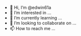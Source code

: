 - 👋 Hi, I’m @edwin61a
- 👀 I’m interested in ...
- 🌱 I’m currently learning ...
- 💞️ I’m looking to collaborate on ...
- 📫 How to reach me ...

<!---
edwin61a/edwin61a is a ✨ special ✨ repository because its `README.md` (this file) appears on your GitHub profile.
You can click the Preview link to take a look at your changes.
--->
